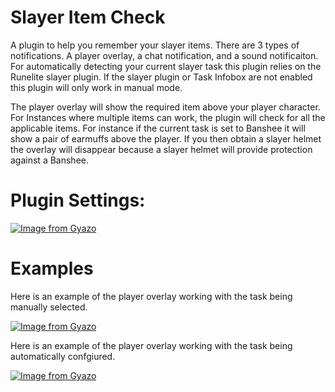 # Slayer Item Check
A plugin to help you remember your slayer items. 
There are 3 types of notifications. A player overlay, a chat notification, and a sound notificaiton. For automatically detecting your current slayer task this plugin relies on the Runelite slayer plugin. If the slayer plugin or Task Infobox are not enabled this plugin will only work in manual mode.

The player overlay will show the required item above your player character. For Instances where multiple items can work, the plugin will check for all the applicable items. For instance if the current task is set to Banshee it will show a pair of earmuffs above the player. If you then obtain a slayer helmet the overlay will disappear because a slayer helmet will provide protection against a Banshee. 


# Plugin Settings:

[![Image from Gyazo](https://i.gyazo.com/e4304ca4b6a7ffc90d5b86d70ef9a4d2.png)](https://gyazo.com/e4304ca4b6a7ffc90d5b86d70ef9a4d2)

# Examples

Here is an example of the player overlay working with the task being manually selected.

[![Image from Gyazo](https://i.gyazo.com/5a763ff438c6e3154d31b17143c2d736.gif)](https://gyazo.com/5a763ff438c6e3154d31b17143c2d736)

Here is an example of the player overlay working with the task being automatically confgiured.

[![Image from Gyazo](https://i.gyazo.com/82a23bfd5d33e131f2a7b30e00ebb2c8.gif)](https://gyazo.com/82a23bfd5d33e131f2a7b30e00ebb2c8)

